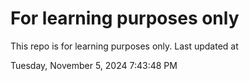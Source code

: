 # For learning purposes only
This repo is for learning purposes only.
Last updated at

Tuesday, November 5, 2024 7:43:48 PM

